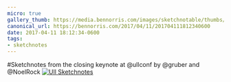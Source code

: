```yaml
---
micro: true
gallery_thumb: https://media.bennorris.com/images/sketchnotable/thumbs/ull-2017-sketchnotes-21.jpg
canonical_url: https://bennorris.com/2017/04/11/201704111812340600
date: 2017-04-11 18:12:34-0600
tags:
- sketchnotes
---
```


#Sketchnotes from the closing keynote at @ullconf by @gruber and @NoelRock [![Ull Sketchnotes](https://media.bennorris.com/images/sketchnotable/ull-2017/ull-2017-sketchnotes-21.jpg)](https://media.bennorris.com/images/sketchnotable/ull-2017/ull-2017-sketchnotes-21.jpg)